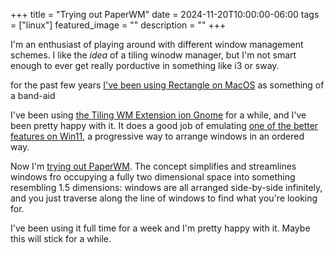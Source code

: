 +++
title =  "Trying out PaperWM"
date = 2024-11-20T10:00:00-06:00
tags = ["linux"]
featured_image = ""
description = ""
+++

I'm an enthusiast of playing around with different window management schemes. I like the _idea_ of a tiling winodw manager, but I'm not smart enough to ever get really porductive in something like i3 or sway.

for the past few years [I've been using Rectangle on MacOS](/weblog/trying-out-rectangle/) as something of a band-aid

I've been using [the Tiling WM Extension ion Gnome](https://extensions.gnome.org/extension/7065/tiling-shell/) for a while, and I've been pretty happy with it. It does a good job of emulating [one of the better features on Win11](https://support.microsoft.com/en-us/windows/snap-your-windows-885a9b1e-a983-a3b1-16cd-c531795e6241), a progressive way to arrange windows in an ordered way.

Now I'm [trying out PaperWM](https://extensions.gnome.org/extension/6099/paperwm/). The concept simplifies and streamlines windows fro occupying a fully two dimensional space into something resembling 1.5 dimensions: windows are all arranged side-by-side infinitely, and you just traverse along the line of windows to find what you're looking for.

I've been using it full time for a week and I'm pretty happy with it. Maybe this will stick for a while.
